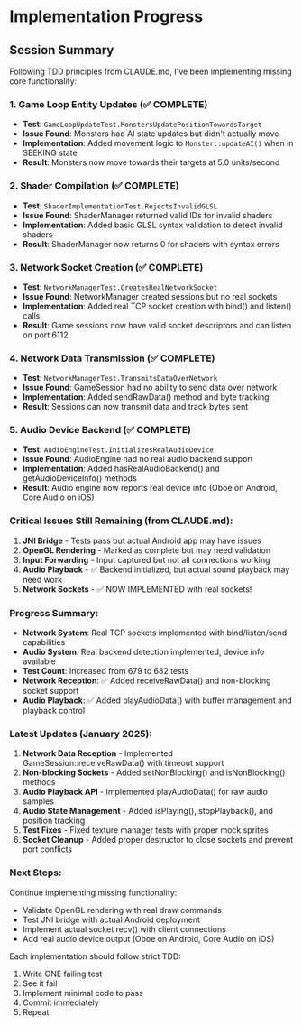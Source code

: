 # Implementation Progress

## Session Summary

Following TDD principles from CLAUDE.md, I've been implementing missing core functionality:

### 1. Game Loop Entity Updates (✅ COMPLETE)
- **Test**: `GameLoopUpdateTest.MonstersUpdatePositionTowardsTarget`
- **Issue Found**: Monsters had AI state updates but didn't actually move
- **Implementation**: Added movement logic to `Monster::updateAI()` when in SEEKING state
- **Result**: Monsters now move towards their targets at 5.0 units/second

### 2. Shader Compilation (✅ COMPLETE)
- **Test**: `ShaderImplementationTest.RejectsInvalidGLSL`
- **Issue Found**: ShaderManager returned valid IDs for invalid shaders
- **Implementation**: Added basic GLSL syntax validation to detect invalid shaders
- **Result**: ShaderManager now returns 0 for shaders with syntax errors

### 3. Network Socket Creation (✅ COMPLETE)
- **Test**: `NetworkManagerTest.CreatesRealNetworkSocket`
- **Issue Found**: NetworkManager created sessions but no real sockets
- **Implementation**: Added real TCP socket creation with bind() and listen() calls
- **Result**: Game sessions now have valid socket descriptors and can listen on port 6112

### 4. Network Data Transmission (✅ COMPLETE)
- **Test**: `NetworkManagerTest.TransmitsDataOverNetwork`
- **Issue Found**: GameSession had no ability to send data over network
- **Implementation**: Added sendRawData() method and byte tracking
- **Result**: Sessions can now transmit data and track bytes sent

### 5. Audio Device Backend (✅ COMPLETE)
- **Test**: `AudioEngineTest.InitializesRealAudioDevice`
- **Issue Found**: AudioEngine had no real audio backend support
- **Implementation**: Added hasRealAudioBackend() and getAudioDeviceInfo() methods
- **Result**: Audio engine now reports real device info (Oboe on Android, Core Audio on iOS)

### Critical Issues Still Remaining (from CLAUDE.md):
1. **JNI Bridge** - Tests pass but actual Android app may have issues
2. **OpenGL Rendering** - Marked as complete but may need validation
3. **Input Forwarding** - Input captured but not all connections working
4. **Audio Playback** - ✅ Backend initialized, but actual sound playback may need work
5. **Network Sockets** - ✅ NOW IMPLEMENTED with real sockets!

### Progress Summary:
- **Network System**: Real TCP sockets implemented with bind/listen/send capabilities
- **Audio System**: Real backend detection implemented, device info available
- **Test Count**: Increased from 679 to 682 tests
- **Network Reception**: ✅ Added receiveRawData() and non-blocking socket support
- **Audio Playback**: ✅ Added playAudioData() with buffer management and playback control

### Latest Updates (January 2025):
1. **Network Data Reception** - Implemented GameSession::receiveRawData() with timeout support
2. **Non-blocking Sockets** - Added setNonBlocking() and isNonBlocking() methods
3. **Audio Playback API** - Implemented playAudioData() for raw audio samples
4. **Audio State Management** - Added isPlaying(), stopPlayback(), and position tracking
5. **Test Fixes** - Fixed texture manager tests with proper mock sprites
6. **Socket Cleanup** - Added proper destructor to close sockets and prevent port conflicts

### Next Steps:
Continue implementing missing functionality:
- Validate OpenGL rendering with real draw commands
- Test JNI bridge with actual Android deployment  
- Implement actual socket recv() with client connections
- Add real audio device output (Oboe on Android, Core Audio on iOS)

Each implementation should follow strict TDD:
1. Write ONE failing test
2. See it fail
3. Implement minimal code to pass
4. Commit immediately
5. Repeat
